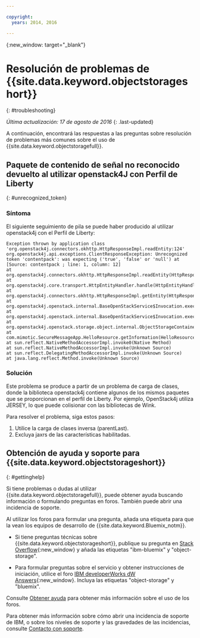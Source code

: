 ```yaml
---

copyright:
  years: 2014, 2016

---
```


{:new_window: target="_blank"}

# Resolución de problemas de {{site.data.keyword.objectstorageshort}}
{: #troubleshooting}

*Última actualización: 17 de agosto de 2016*
{: .last-updated}

A continuación, encontrará las respuestas a las preguntas sobre resolución de problemas más comunes sobre el uso de {{site.data.keyword.objectstoragefull}}.

## Paquete de contenido de señal no reconocido devuelto al utilizar openstack4J con Perfil de Liberty
{: #unrecognized_token}

### Síntoma

El siguiente seguimiento de pila se puede haber producido al utilizar openstack4j con el Perfil de Liberty:

    Exception thrown by application class 'org.openstack4j.connectors.okhttp.HttpResponseImpl.readEntity:124'
    org.openstack4j.api.exceptions.ClientResponseException: Unrecognized token 'contentpack': was expecting ('true', 'false' or 'null') at [Source: contentpack ; line: 1, column: 12]
    at org.openstack4j.connectors.okhttp.HttpResponseImpl.readEntity(HttpResponseImpl.java:124)
    at org.openstack4j.core.transport.HttpEntityHandler.handle(HttpEntityHandler.java:56)
    at org.openstack4j.connectors.okhttp.HttpResponseImpl.getEntity(HttpResponseImpl.java:68)
    at org.openstack4j.openstack.internal.BaseOpenStackService$Invocation.execute(BaseOpenStackService.java:169)
    at org.openstack4j.openstack.internal.BaseOpenStackService$Invocation.execute(BaseOpenStackService.java:163)
    at org.openstack4j.openstack.storage.object.internal.ObjectStorageContainerServiceImpl.list(ObjectStorageContainerServiceImpl.java:41)
    at com.mimotic.SecureMessageApp.HelloResource.getInformation(HelloResource.java:47)
    at sun.reflect.NativeMethodAccessorImpl.invoke0(Native Method)
    at sun.reflect.NativeMethodAccessorImpl.invoke(Unknown Source)
    at sun.reflect.DelegatingMethodAccessorImpl.invoke(Unknown Source)
    at java.lang.reflect.Method.invoke(Unknown Source)

### Solución

Este problema se produce a partir de un problema de carga de clases, donde la biblioteca openstack4j contiene algunos de los mismos paquetes que se proporcionan en el perfil de Liberty.  Por ejemplo, OpenStack4j utiliza JERSEY, lo que puede colisionar con las bibliotecas de Wink.

Para resolver el problema, siga estos pasos:

1. Utilice la carga de clases inversa (parentLast).
2. Excluya jaxrs de las características habilitadas.

## Obtención de ayuda y soporte para {{site.data.keyword.objectstorageshort}}
{: #gettinghelp}

Si tiene problemas o dudas al utilizar {{site.data.keyword.objectstoragefull}}, puede obtener ayuda buscando información o formulando preguntas en foros. También puede abrir una incidencia de soporte.

Al utilizar los foros para formular una pregunta, añada una etiqueta para que la vean los equipos de desarrollo de {{site.data.keyword.Bluemix_notm}}.

* Si tiene preguntas técnicas sobre {{site.data.keyword.objectstorageshort}}, publique su pregunta en [Stack Overflow](http://stackoverflow.com/search?q=object-storage+ibm-bluemix){:new_window} y añada las etiquetas "ibm-bluemix" y "object-storage".
<!--Insert the appropriate dW Answers tag for your service for <service_keyword> in URL below:  -->
* Para formular preguntas sobre el servicio y obtener instrucciones de iniciación, utilice el foro [IBM developerWorks dW Answers](https://developer.ibm.com/answers/topics/object-storage/?smartspace=bluemix){:new_window}. Incluya las etiquetas "object-storage" y "bluemix".

Consulte [Obtener ayuda](https://console.ng.bluemix.net/docs/support/index.html#getting-help) para obtener más información sobre el uso de los foros.

Para obtener más información sobre cómo abrir una incidencia de soporte de IBM, o sobre los niveles de soporte y las gravedades de las incidencias, consulte [Contacto con soporte](https://console.ng.bluemix.net/docs/support/index.html#contacting-support).
